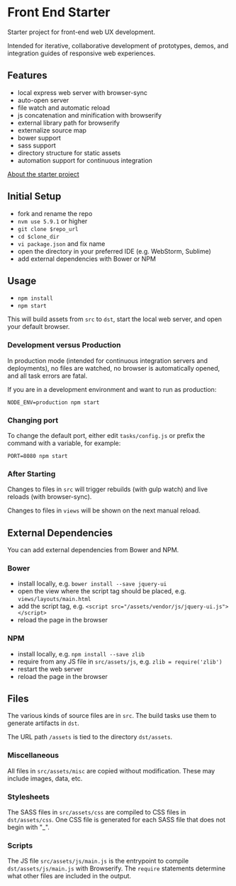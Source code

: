 # Front End Starter

Starter project for front-end web UX development.

Intended for iterative, collaborative development of prototypes, demos, and integration guides of responsive web experiences.

## Features

* local express web server with browser-sync
* auto-open server
* file watch and automatic reload
* js concatenation and minification with browserify
* external library path for browserify
* externalize source map
* bower support
* sass support
* directory structure for static assets
* automation support for continuous integration

[About the starter project](tasks/starter.md)

## Initial Setup

* fork and rename the repo
* `nvm use 5.9.1` or higher
* `git clone $repo_url`
* `cd $clone_dir`
* `vi package.json` and fix name
* open the directory in your preferred IDE (e.g. WebStorm, Sublime)
* add external dependencies with Bower or NPM

## Usage

* `npm install`
* `npm start`

This will build assets from `src` to `dst`, start the local web server, and open your default browser.

### Development versus Production

In production mode (intended for continuous integration servers and deployments), no files are watched, no browser is automatically opened, and all task errors are fatal.

If you are in a development environment and want to run as production:

`NODE_ENV=production npm start`

### Changing port

To change the default port, either edit `tasks/config.js` or prefix the command with a variable, for example:

`PORT=8080 npm start`

### After Starting

Changes to files in `src` will trigger rebuilds (with gulp watch) and live reloads (with browser-sync).

Changes to files in `views` will be shown on the next manual reload.

## External Dependencies

You can add external dependencies from Bower and NPM.

### Bower

* install locally, e.g. `bower install --save jquery-ui`
* open the view where the script tag should be placed, e.g. `views/layouts/main.html`
* add the script tag, e.g. `<script src="/assets/vendor/js/jquery-ui.js"></script>`
* reload the page in the browser

### NPM

* install locally, e.g. `npm install --save zlib`
* require from any JS file in `src/assets/js`, e.g. `zlib = require('zlib')`
* restart the web server
* reload the page in the browser

## Files

The various kinds of source files are in `src`. The build tasks use them to generate artifacts in `dst`.

The URL path `/assets` is tied to the directory `dst/assets`.

### Miscellaneous

All files in `src/assets/misc` are copied without modification. These may include images, data, etc.

### Stylesheets

The SASS files in `src/assets/css` are compiled to CSS files in `dst/assets/css`. One CSS file is generated for each SASS file that does not begin with "_".

### Scripts

The JS file `src/assets/js/main.js` is the entrypoint to compile `dst/assets/js/main.js` with Browserify. The `require` statements determine what other files are included in the output.
